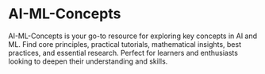 # AI-ML-Concepts
AI-ML-Concepts is your go-to resource for exploring key concepts in AI and ML. Find core principles, practical tutorials, mathematical insights, best practices, and essential research. Perfect for learners and enthusiasts looking to deepen their understanding and skills.

